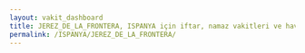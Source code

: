```yaml
---
layout: vakit_dashboard
title: JEREZ_DE_LA_FRONTERA, ISPANYA için iftar, namaz vakitleri ve hava durumu - ilçe/eyalet seç
permalink: /ISPANYA/JEREZ_DE_LA_FRONTERA/
---
```


<script type="text/javascript">
  var GLOBAL_COUNTRY = 'ISPANYA';
  var GLOBAL_CITY = 'JEREZ_DE_LA_FRONTERA';
  var GLOBAL_STATE = '';
  var lat = 72;
  var lon = 21;
</script>
